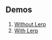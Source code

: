 ## Demos

1. [Without Lerp](https://edelprior.github.io/GenerativeCoding/CA_03/CA_03_01/index.html)
2. [With Lerp](https://edelprior.github.io/GenerativeCoding/CA_03/CA_03_02/index.html)
